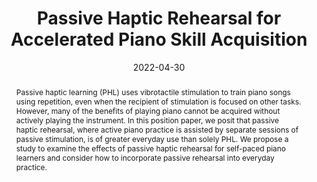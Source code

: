 ---
title: "Passive Haptic Rehearsal for Accelerated Piano Skill Acquisition"
teaser: "/images/passivehapticlearning.jpg"
date: "2022-04-30"
collection: publications
authors: "<b>Tan Gemicioglu</b>, Noah Teuscher, Brahmi Dwivedi, Soobin Park, Emerson Miller, Celeste Mason, Caitlyn Seim, Thad Starner"
venue: "Intelligent Music Interfaces Workshop at the 2022 CHI Conference on Human Factors in Computing Systems"
abstract: "Passive haptic learning (PHL) uses vibrotactile stimulation to train piano songs using repetition, even when the recipient of stimulation is focused on other tasks. However, many of the benefits of playing piano cannot be acquired without actively playing the instrument. In this position paper, we posit that passive haptic rehearsal, where active piano practice is assisted by separate sessions of passive stimulation, is of greater everyday use than solely PHL. We propose a study to examine the effects of passive haptic rehearsal for self-paced piano learners and consider how to incorporate passive rehearsal into everyday practice."
link: "/files/papers/PHL_IMI_at_CHI_2022.pdf"
tags: ["&#8203;workshop", haptics, piano]
links:
- [doi, doi, https://doi.org/10.48550/arXiv.2203.12749]
- [paper, pdf, /files/papers/PHL_IMI_at_CHI_2022.pdf]
- [slides, slides, /files/slides/Passive Haptic Rehearsal for CHI 2022.pptx]
---